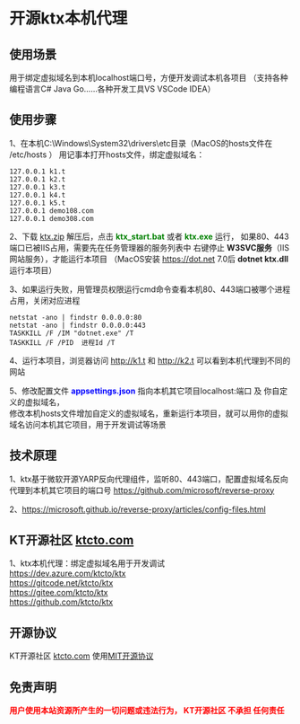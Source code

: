 # 开源ktx本机代理

## 使用场景

用于绑定虚拟域名到本机localhost端口号，方便开发调试本机各项目
（支持各种编程语言C# Java Go……各种开发工具VS VSCode IDEA）

## 使用步骤

1、在本机C:\Windows\System32\drivers\etc目录（MacOS的hosts文件在 /etc/hosts ）
用记事本打开hosts文件，绑定虚拟域名：   
```
127.0.0.1 k1.t  
127.0.0.1 k2.t  
127.0.0.1 k3.t  
127.0.0.1 k4.t  
127.0.0.1 k5.t  
127.0.0.1 demo108.com  
127.0.0.1 demo308.com  
```
2、下载 [ktx.zip](https://dev.azure.com/ktcto/0cf411fe-d4d3-4bd7-aea7-d8493a91adb1/_apis/git/repositories/11a57e73-a822-40e5-a4dd-a750ea792efa/items?path=/zip/ktx.zip&download=true)
解压后，点击 <b><font color=green>ktx_start.bat</font></b> 或者 <b><font color=green>ktx.exe</font></b> 运行，
如果80、443端口已被IIS占用，需要先在任务管理器的服务列表中 右键停止 <b>W3SVC服务</b>（IIS网站服务），才能运行本项目
（MacOS安装 https://dot.net 7.0后 <b>dotnet ktx.dll</b> 运行本项目）

3、如果运行失败，用管理员权限运行cmd命令查看本机80、443端口被哪个进程占用，关闭对应进程
```
netstat -ano | findstr 0.0.0.0:80  
netstat -ano | findstr 0.0.0.0:443
TASKKILL /F /IM "dotnet.exe" /T
TASKKILL /F /PID  进程Id /T
``` 
 
4、运行本项目，浏览器访问 http://k1.t 和 http://k2.t 可以看到本机代理到不同的网站

5、修改配置文件 <b><font color=blue>appsettings.json</font></b> 指向本机其它项目localhost:端口 及 你自定义的虚拟域名，  
修改本机hosts文件增加自定义的虚拟域名，重新运行本项目，就可以用你的虚拟域名访问本机其它项目，用于开发调试等场景

## 技术原理

1、ktx基于微软开源YARP反向代理组件，监听80、443端口，配置虚拟域名反向代理到本机其它项目的端口号 https://github.com/microsoft/reverse-proxy    

2、https://microsoft.github.io/reverse-proxy/articles/config-files.html

## KT开源社区 [ktcto.com](https://ktcto.com)

1、ktx本机代理：绑定虚拟域名用于开发调试    
https://dev.azure.com/ktcto/ktx  
https://gitcode.net/ktcto/ktx  
https://gitee.com/ktcto/ktx    
https://github.com/ktcto/ktx    

## 开源协议

KT开源社区 [ktcto.com](https://ktcto.com) 使用[MIT开源协议](https://opensource.org/license/mit)

## 免责声明

<b><font color=red>用户使用本站资源所产生的一切问题或违法行为，
KT开源社区 不承担 任何责任</font></b>




